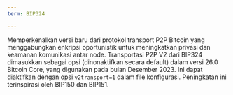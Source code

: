```yaml
---
term: BIP324

---
```

Memperkenalkan versi baru dari protokol transport P2P Bitcoin yang menggabungkan enkripsi oportunistik untuk meningkatkan privasi dan keamanan komunikasi antar node. Transportasi P2P V2 dari BIP324 dimasukkan sebagai opsi (dinonaktifkan secara default) dalam versi 26.0 Bitcoin Core, yang digunakan pada bulan Desember 2023. Ini dapat diaktifkan dengan opsi `v2transport=1` dalam file konfigurasi. Peningkatan ini terinspirasi oleh BIP150 dan BIP151.